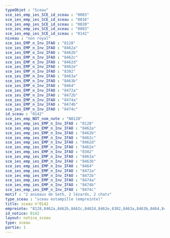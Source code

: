 ```yaml
---
typeObjet : "Sceau"
sce_ies_emp_ies_SCE_id_sceau : "0003"
sce_ies_emp_ies_SCE_id_sceau : "0016"
sce_ies_emp_ies_SCE_id_sceau : "0020"
sce_ies_emp_ies_SCE_id_sceau : "0083"
sce_ies_emp_ies_SCE_id_sceau : "0142"
niveau : "non royal"
sce_ies_EMP_n_Inv_IFAO : "8128"
sce_ies_EMP_n_Inv_IFAO : "8462a"
sce_ies_EMP_n_Inv_IFAO : "8462b"
sce_ies_EMP_n_Inv_IFAO : "8462c"
sce_ies_EMP_n_Inv_IFAO : "8462d"
sce_ies_EMP_n_Inv_IFAO : "8462e"
sce_ies_EMP_n_Inv_IFAO : "8302"
sce_ies_EMP_n_Inv_IFAO : "8463a"
sce_ies_EMP_n_Inv_IFAO : "8463b"
sce_ies_EMP_n_Inv_IFAO : "8464"
sce_ies_EMP_n_Inv_IFAO : "8472a"
sce_ies_EMP_n_Inv_IFAO : "8472b"
sce_ies_EMP_n_Inv_IFAO : "8474a"
sce_ies_EMP_n_Inv_IFAO : "8474b"
sce_ies_EMP_n_Inv_IFAO : "8474c"
id_sceau : "0142"
sce_ies_emp_NOT_nom_note : "N8128"
sce_ies_emp_ies_EMP_n_Inv_IFAO : "8128"
sce_ies_emp_ies_EMP_n_Inv_IFAO : "8462a"
sce_ies_emp_ies_EMP_n_Inv_IFAO : "8462b"
sce_ies_emp_ies_EMP_n_Inv_IFAO : "8462c"
sce_ies_emp_ies_EMP_n_Inv_IFAO : "8462d"
sce_ies_emp_ies_EMP_n_Inv_IFAO : "8462e"
sce_ies_emp_ies_EMP_n_Inv_IFAO : "8302"
sce_ies_emp_ies_EMP_n_Inv_IFAO : "8463a"
sce_ies_emp_ies_EMP_n_Inv_IFAO : "8463b"
sce_ies_emp_ies_EMP_n_Inv_IFAO : "8464"
sce_ies_emp_ies_EMP_n_Inv_IFAO : "8472a"
sce_ies_emp_ies_EMP_n_Inv_IFAO : "8472b"
sce_ies_emp_ies_EMP_n_Inv_IFAO : "8474a"
sce_ies_emp_ies_EMP_n_Inv_IFAO : "8474b"
sce_ies_emp_ies_EMP_n_Inv_IFAO : "8474c"
motif : "2 animaux de Seth, 2 lézards, 2 chats"
type_sceau : "sceau estampille (empreinte)"
title: sceau n°0142
empreinte: "8128,8462a,8462b,8462c,8462d,8462e,8302,8463a,8463b,8464,8472a,8472b,8474a,8474b,8474c"
id_notice: 0142
layout: notice_sceau
type: sceau
partie: 1
---
```

